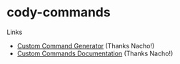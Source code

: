 # cody-commands

Links

* [Custom Command Generator](https://cody.kynlo.co.uk/) (Thanks Nacho!)
* [Custom Commands Documentation](https://sourcegraph.com/docs/cody/capabilities/commands#custom-commands) (Thanks Nacho!)